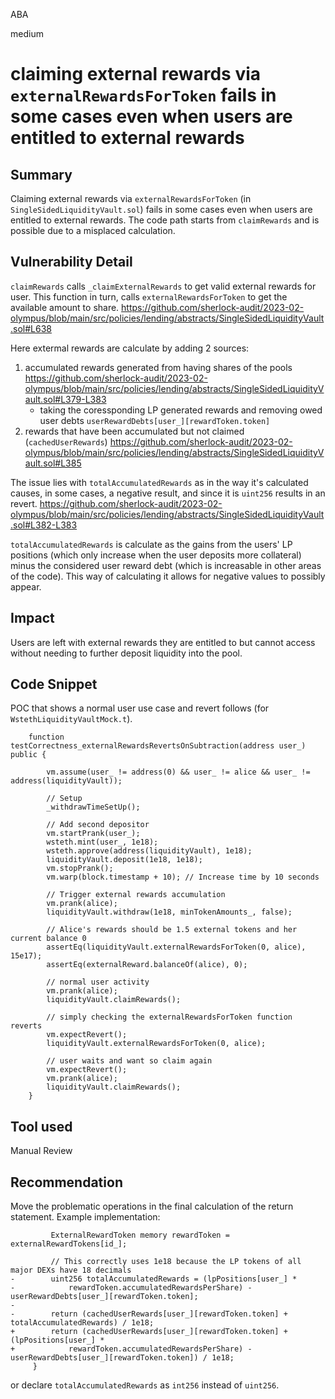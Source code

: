 ABA

medium

# claiming external rewards via `externalRewardsForToken` fails in some cases even when users are entitled to external rewards

## Summary

Claiming external rewards via `externalRewardsForToken` (in `SingleSidedLiquidityVault.sol`) fails in some cases even when users are entitled to external rewards. The code path starts from `claimRewards` and is possible due to a misplaced calculation.

## Vulnerability Detail

`claimRewards` calls `_claimExternalRewards` to get valid external rewards for user. This function in turn, calls `externalRewardsForToken` to get the available amount to share.
https://github.com/sherlock-audit/2023-02-olympus/blob/main/src/policies/lending/abstracts/SingleSidedLiquidityVault.sol#L638

Here extermal rewards are calculate by adding 2 sources:
1) accumulated rewards generated from having shares of the pools
https://github.com/sherlock-audit/2023-02-olympus/blob/main/src/policies/lending/abstracts/SingleSidedLiquidityVault.sol#L379-L383
    - taking the coressponding LP generated rewards and removing owed user debts `userRewardDebts[user_][rewardToken.token]`
2) rewards that have been accumulated but not claimed (`cachedUserRewards`)
https://github.com/sherlock-audit/2023-02-olympus/blob/main/src/policies/lending/abstracts/SingleSidedLiquidityVault.sol#L385


The issue lies with `totalAccumulatedRewards` as in the way it's calculated causes, in some cases, a negative result, and since it is `uint256` results in an revert.
https://github.com/sherlock-audit/2023-02-olympus/blob/main/src/policies/lending/abstracts/SingleSidedLiquidityVault.sol#L382-L383

`totalAccumulatedRewards` is calculate as the gains from the users' LP positions (which only increase when the user deposits more collateral) minus the considered user reward debt (which is increasable in other areas of the code). This way of calculating it allows for negative values to possibly appear.

## Impact

Users are left with external rewards they are entitled to but cannot access without needing to further deposit liquidity into the pool.

## Code Snippet

POC that shows a normal user use case and revert follows (for `WstethLiquidityVaultMock.t`).

```Solidity
    function testCorrectness_externalRewardsRevertsOnSubtraction(address user_) public {
        
        vm.assume(user_ != address(0) && user_ != alice && user_ != address(liquidityVault));

        // Setup
        _withdrawTimeSetUp();

        // Add second depositor
        vm.startPrank(user_);
        wsteth.mint(user_, 1e18);
        wsteth.approve(address(liquidityVault), 1e18);
        liquidityVault.deposit(1e18, 1e18);
        vm.stopPrank();
        vm.warp(block.timestamp + 10); // Increase time by 10 seconds

        // Trigger external rewards accumulation
        vm.prank(alice);
        liquidityVault.withdraw(1e18, minTokenAmounts_, false);

        // Alice's rewards should be 1.5 external tokens and her current balance 0
        assertEq(liquidityVault.externalRewardsForToken(0, alice), 15e17);
        assertEq(externalReward.balanceOf(alice), 0);

        // normal user activity
        vm.prank(alice);
        liquidityVault.claimRewards();
        
        // simply checking the externalRewardsForToken function reverts 
        vm.expectRevert();
        liquidityVault.externalRewardsForToken(0, alice);    
        
        // user waits and want so claim again
        vm.expectRevert();
        vm.prank(alice);
        liquidityVault.claimRewards();
    }
```

## Tool used

Manual Review

## Recommendation

Move the problematic operations in the final calculation of the return statement. Example implementation:

```Solidity
         ExternalRewardToken memory rewardToken = externalRewardTokens[id_];
 
         // This correctly uses 1e18 because the LP tokens of all major DEXs have 18 decimals
-        uint256 totalAccumulatedRewards = (lpPositions[user_] *
-            rewardToken.accumulatedRewardsPerShare) - userRewardDebts[user_][rewardToken.token];
-
-        return (cachedUserRewards[user_][rewardToken.token] + totalAccumulatedRewards) / 1e18;
+        return (cachedUserRewards[user_][rewardToken.token] + (lpPositions[user_] *
+            rewardToken.accumulatedRewardsPerShare) - userRewardDebts[user_][rewardToken.token]) / 1e18;
     }

```
or declare `totalAccumulatedRewards` as `int256` instead of `uint256`.